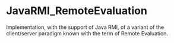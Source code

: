 # JavaRMI_RemoteEvaluation
Implementation, with the support of Java RMI, of a variant of the client/server paradigm known with the term of Remote Evaluation.
